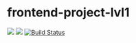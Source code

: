 # frontend-project-lvl1
<a href="https://codeclimate.com/github/chulietta/frontend-project-lvl1/maintainability"><img src="https://api.codeclimate.com/v1/badges/64d1d57ce1b65401c6e1/maintainability" /></a>
<a href="https://codeclimate.com/github/chulietta/frontend-project-lvl1/test_coverage"><img src="https://api.codeclimate.com/v1/badges/64d1d57ce1b65401c6e1/test_coverage" /></a>
[![Build Status](https://travis-ci.org/chulietta/frontend-project-lvl1.svg?branch=master)](https://travis-ci.org/chulietta/frontend-project-lvl1)
